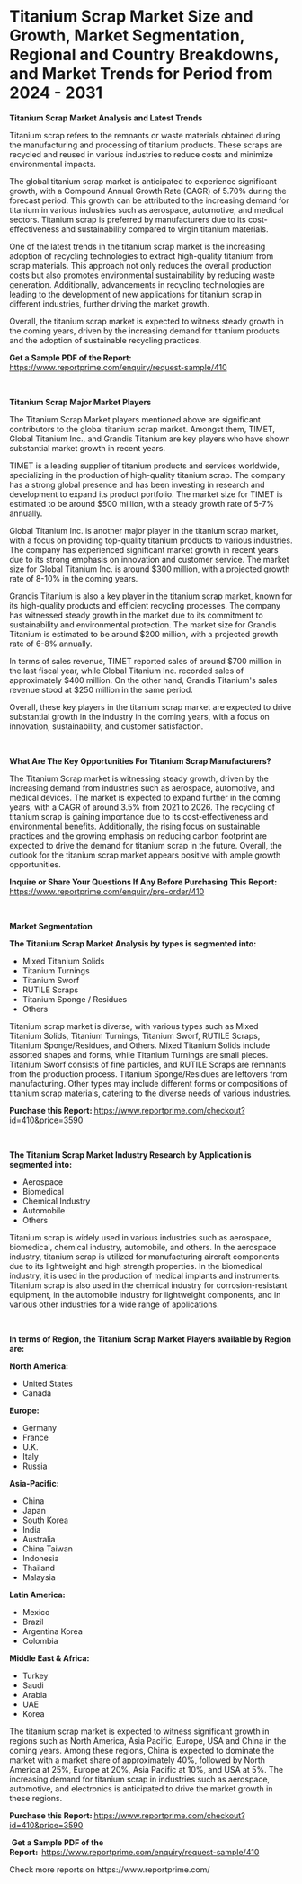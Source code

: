<p><h1>Titanium Scrap Market Size and Growth, Market Segmentation, Regional and Country Breakdowns, and Market Trends for Period from 2024 -  2031</h1></p><p><strong>Titanium Scrap Market Analysis and Latest Trends</strong></p>
<p><p>Titanium scrap refers to the remnants or waste materials obtained during the manufacturing and processing of titanium products. These scraps are recycled and reused in various industries to reduce costs and minimize environmental impacts.</p><p>The global titanium scrap market is anticipated to experience significant growth, with a Compound Annual Growth Rate (CAGR) of 5.70% during the forecast period. This growth can be attributed to the increasing demand for titanium in various industries such as aerospace, automotive, and medical sectors. Titanium scrap is preferred by manufacturers due to its cost-effectiveness and sustainability compared to virgin titanium materials.</p><p>One of the latest trends in the titanium scrap market is the increasing adoption of recycling technologies to extract high-quality titanium from scrap materials. This approach not only reduces the overall production costs but also promotes environmental sustainability by reducing waste generation. Additionally, advancements in recycling technologies are leading to the development of new applications for titanium scrap in different industries, further driving the market growth.</p><p>Overall, the titanium scrap market is expected to witness steady growth in the coming years, driven by the increasing demand for titanium products and the adoption of sustainable recycling practices.</p></p>
<p><strong>Get a Sample PDF of the Report:&nbsp;</strong> <a href="https://www.reportprime.com/enquiry/request-sample/410">https://www.reportprime.com/enquiry/request-sample/410</a></p>
<p>&nbsp;</p>
<p><strong>Titanium Scrap Major Market Players</strong></p>
<p><p>The Titanium Scrap Market players mentioned above are significant contributors to the global titanium scrap market. Amongst them, TIMET, Global Titanium Inc., and Grandis Titanium are key players who have shown substantial market growth in recent years.</p><p>TIMET is a leading supplier of titanium products and services worldwide, specializing in the production of high-quality titanium scrap. The company has a strong global presence and has been investing in research and development to expand its product portfolio. The market size for TIMET is estimated to be around $500 million, with a steady growth rate of 5-7% annually.</p><p>Global Titanium Inc. is another major player in the titanium scrap market, with a focus on providing top-quality titanium products to various industries. The company has experienced significant market growth in recent years due to its strong emphasis on innovation and customer service. The market size for Global Titanium Inc. is around $300 million, with a projected growth rate of 8-10% in the coming years.</p><p>Grandis Titanium is also a key player in the titanium scrap market, known for its high-quality products and efficient recycling processes. The company has witnessed steady growth in the market due to its commitment to sustainability and environmental protection. The market size for Grandis Titanium is estimated to be around $200 million, with a projected growth rate of 6-8% annually.</p><p>In terms of sales revenue, TIMET reported sales of around $700 million in the last fiscal year, while Global Titanium Inc. recorded sales of approximately $400 million. On the other hand, Grandis Titanium's sales revenue stood at $250 million in the same period.</p><p>Overall, these key players in the titanium scrap market are expected to drive substantial growth in the industry in the coming years, with a focus on innovation, sustainability, and customer satisfaction.</p></p>
<p>&nbsp;</p>
<p><strong>What Are The Key Opportunities For Titanium Scrap Manufacturers?</strong></p>
<p><p>The Titanium Scrap market is witnessing steady growth, driven by the increasing demand from industries such as aerospace, automotive, and medical devices. The market is expected to expand further in the coming years, with a CAGR of around 3.5% from 2021 to 2026. The recycling of titanium scrap is gaining importance due to its cost-effectiveness and environmental benefits. Additionally, the rising focus on sustainable practices and the growing emphasis on reducing carbon footprint are expected to drive the demand for titanium scrap in the future. Overall, the outlook for the titanium scrap market appears positive with ample growth opportunities.</p></p>
<p><strong>Inquire or Share Your Questions If Any Before Purchasing This Report:</strong> <a href="https://www.reportprime.com/enquiry/pre-order/410">https://www.reportprime.com/enquiry/pre-order/410</a></p>
<p>&nbsp;</p>
<p><strong>Market Segmentation</strong></p>
<p><strong>The Titanium Scrap Market Analysis by types is segmented into:</strong></p>
<p><ul><li>Mixed Titanium Solids</li><li>Titanium Turnings</li><li>Titanium Sworf</li><li>RUTILE Scraps</li><li>Titanium Sponge / Residues</li><li>Others</li></ul></p>
<p><p>Titanium scrap market is diverse, with various types such as Mixed Titanium Solids, Titanium Turnings, Titanium Sworf, RUTILE Scraps, Titanium Sponge/Residues, and Others. Mixed Titanium Solids include assorted shapes and forms, while Titanium Turnings are small pieces. Titanium Sworf consists of fine particles, and RUTILE Scraps are remnants from the production process. Titanium Sponge/Residues are leftovers from manufacturing. Other types may include different forms or compositions of titanium scrap materials, catering to the diverse needs of various industries.</p></p>
<p><strong>Purchase this Report:&nbsp;</strong><a href="https://www.reportprime.com/checkout?id=410&price=3590">https://www.reportprime.com/checkout?id=410&price=3590</a></p>
<p>&nbsp;</p>
<p><strong>The Titanium Scrap Market Industry Research by Application is segmented into:</strong></p>
<p><ul><li>Aerospace</li><li>Biomedical</li><li>Chemical Industry</li><li>Automobile</li><li>Others</li></ul></p>
<p><p>Titanium scrap is widely used in various industries such as aerospace, biomedical, chemical industry, automobile, and others. In the aerospace industry, titanium scrap is utilized for manufacturing aircraft components due to its lightweight and high strength properties. In the biomedical industry, it is used in the production of medical implants and instruments. Titanium scrap is also used in the chemical industry for corrosion-resistant equipment, in the automobile industry for lightweight components, and in various other industries for a wide range of applications.</p></p>
<p>&nbsp;</p>
<p><strong>In terms of Region, the Titanium Scrap Market Players available by Region are:</strong></p>
<p>
    <p> <strong> North America: </strong>
        <ul>
            <li>United States</li>
            <li>Canada</li>
        </ul>
        </p> 
    <p> <strong> Europe: </strong>
        <ul>
            <li>Germany</li>
            <li>France</li>
            <li>U.K.</li>
            <li>Italy</li>
            <li>Russia</li>
        </ul>
        </p> 
    <p> <strong> Asia-Pacific: </strong>
        <ul>
            <li>China</li>
            <li>Japan</li>
            <li>South Korea</li>
            <li>India</li>
            <li>Australia</li>
            <li>China Taiwan</li>
            <li>Indonesia</li>
            <li>Thailand</li>
            <li>Malaysia</li>
        </ul>
        </p> 
    <p> <strong> Latin America: </strong>
        <ul>
            <li>Mexico</li>
            <li>Brazil</li>
            <li>Argentina Korea</li>
            <li>Colombia</li>
        </ul>
        </p> 
    <p> <strong> Middle East & Africa: </strong>
        <ul>
            <li>Turkey</li>
            <li>Saudi</li>
            <li>Arabia</li>
            <li>UAE</li>
            <li>Korea</li>
        </ul>
    </p>
    </p>
<p><p>The titanium scrap market is expected to witness significant growth in regions such as North America, Asia Pacific, Europe, USA and China in the coming years. Among these regions, China is expected to dominate the market with a market share of approximately 40%, followed by North America at 25%, Europe at 20%, Asia Pacific at 10%, and USA at 5%. The increasing demand for titanium scrap in industries such as aerospace, automotive, and electronics is anticipated to drive the market growth in these regions.</p></p>
<p><strong>Purchase this Report: </strong><a href="https://www.reportprime.com/checkout?id=410&price=3590">https://www.reportprime.com/checkout?id=410&price=3590</a></p>
<p>&nbsp;<strong>Get a Sample PDF of the Report:&nbsp;&nbsp;</strong><a href="https://www.reportprime.com/enquiry/request-sample/410">https://www.reportprime.com/enquiry/request-sample/410</a></p>
<p><strong></strong></p>
<p>Check more reports on https://www.reportprime.com/</p>